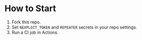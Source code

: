 # How to Start

1. Fork this repo.
2. Set `NEXPLOIT_TOKEN` and `REPEATER` secrets in your repo settings.
3. Run a CI job in Actions.

